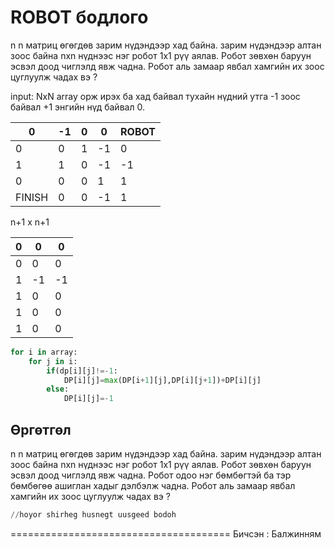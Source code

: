 # ROBOT бодлого

n n матриц өгөгдөв зарим нүдэндээр хад байна. зарим нүдэндээр алтан зоос байна nxn нүднээс нэг робот 1x1 рүү аялав. Робот зөвхөн баруун эсвэл доод чиглэлд явж чадна. Робот аль замаар явбал хамгийн их зоос цуглуулж чадах вэ ? 

input: NxN array орж ирэх ба хад байвал тухайн нүдний утга -1 зоос байвал +1 энгийн нүд байвал 0.

| 0 | -1 | 0 | 0 | ROBOT |
| --- | --- | --- | --- | --- |
| 0 | 0 | 1 | -1 | 0 |
| 1 | 1 | 0 | -1 | -1 |
| 0 | 0 | 0 | 1 | 1 |
| FINISH | 0 | 0 | -1 | 1 |

n+1  x n+1

| 0 | 0 | 0 |
| --- | --- | --- |
| 0 | 0 | 0 |
| 1 | -1 | -1 |
| 1 | 0 | 0 |
| 1 | 0 | 0 |
| 1 | 0 | 0 |

```python
for i in array:
	for j in i:
		if(dp[i][j]!=-1:
			DP[i][j]=max(DP[i+1][j],DP[i][j+1])+DP[i][j]
		else:
			DP[i][j]=-1
```

## Өргөтгөл

n n матриц өгөгдөв зарим нүдэндээр хад байна. зарим нүдэндээр алтан зоос байна nxn нүднээс нэг робот 1x1 рүү аялав. Робот зөвхөн баруун эсвэл доод чиглэлд явж чадна. Робот одоо нэг бөмбөгтэй ба тэр бөмбөгөө ашиглан хадыг дэлбэлж чадна. Робот аль замаар явбал хамгийн их зоос цуглуулж чадах вэ ? 

```python
//hoyor shirheg husnegt uusgeed bodoh
```
======================================
Бичсэн : Балжинням
